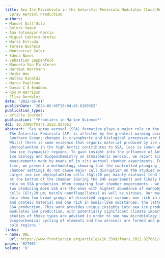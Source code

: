 ```yaml
---
title: Sea Ice Microbiota in the Antarctic Peninsula Modulates Cloud-Relevant Sea
  Spray Aerosol Production
authors:
- Manuel Dall’Osto
- Dolors Vaqué
- Ana Sotomayor-Garcia
- Miguel Cabrera-Brufau
- Marta Estrada
- Teresa Buchaca
- Montserrat Soler
- Sdena Nunes
- Sebastian Zeppenfeld
- Manuela Van Pinxteren
- Hartmut Herrmann
- Heike Wex
- Matteo Rinaldi
- Marco Paglione
- David C S Beddows
- Roy M Harrison
- Elisa Berdalet
date: '2022-06-01'
publishDate: '2024-08-05T15:04:45.810935Z'
publication_types:
- article-journal
publication: '*Frontiers in Marine Science*'
doi: 10.3389/fmars.2022.827061
abstract: 'Sea spray aerosol (SSA) formation plays a major role in the climate system.
  The Antarctic Peninsula (AP) is affected by the greatest warming occurring in the
  Southern Ocean; changes in cryospheric and biological processes are being observed.
  Whilst there is some evidence that organic material produced by ice algae and/or
  phytoplankton in the high Arctic contributes to SSA, less is known about Antarctic
  Sea ice (sympagic) regions. To gain insight into the influence of Antarctic Sea
  ice biology and biogeochemistry on atmospheric aerosol, we report simultaneous water-air
  measurements made by means of in situ aerosol chamber experiments. For the first
  time, we present a methodology showing that the controlled plunging jet aerosol
  chamber settings do not cause major cell disruption on the studied sea ice ecosystems.
  Larger sea ice phytoplankton cells (&gt;20 µm; mainly diatoms) tend to sediment
  at the bottom of the chamber (during the 24h experiment) and likely have a minor
  role on SSA production. When comparing four chamber experiments - we find that the
  two producing more SSA are the ones with highest abundance of nanophytoplankton
  cells (&lt;20 µm; mainly nanoflagellates) as well as viruses. Our marine biogeochemical
  data show two broad groups of dissolved organic carbon: one rich in carbohydrates
  and proteic material and one rich in humic-like substances; the latter enhancing
  SSA production. This work provides unique insights into sea ice productivity that
  modulates SSA production, with potentially significant climate impacts. Further
  studies of these types are advised in order to see how microbiology impacts the
  biogeochemical cycling of elements and how aerosols are formed and processed in
  cold regions.'
links:
- name: URL
  url: https://www.frontiersin.org/articles/10.3389/fmars.2022.827061/full
pages: '827061'
volume: '9'
---
```

